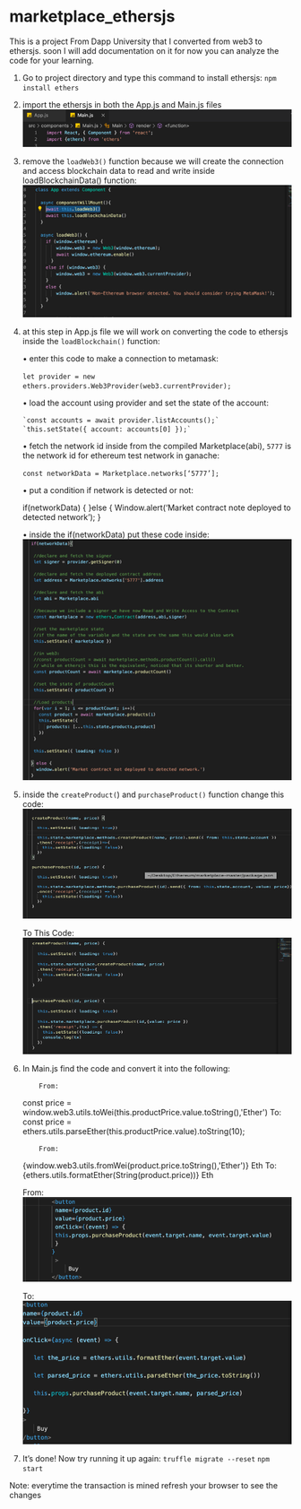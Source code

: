 # marketplace_ethersjs
This is a project From Dapp University that I converted from web3 to ethersjs.
soon I will add documentation on it for now you can analyze the code for your learning.


1. Go to project directory and type this command to install ethersjs:
  `npm install ethers`
  
2. import the ethersjs in both the App.js and Main.js files
   ![](images/Picture1.png)

3. remove the `loadWeb3()` function because we will create the connection and access blockchain data to   read and write inside loadBlockchainData() function:
    ![](images/Picture2.png)

4. at this step in App.js file we will work on converting the code to ethersjs inside the `loadBlockchain()` function:

    •	enter this code to make a connection to metamask:

      `let provider = new ethers.providers.Web3Provider(web3.currentProvider);`

    •	load the account using provider and set the state of the account:

       `const accounts = await provider.listAccounts();`
       `this.setState({ account: accounts[0] });`

    •	fetch the network id inside from the compiled Marketplace(abi), `5777` is the network id for ethereum test network in ganache:

      `const networkData = Marketplace.networks[‘5777’];`

    •	put a condition if network is detected or not:

      if(networkData)
        {
        }else
       {
      Window.alert(‘Market contract note deployed to detected network’);
        }


    •	inside the if(networkData) put these code inside:
      ![](images/Picture3.png)

5.	inside the `createProduct(`) and `purchaseProduct()` function change this code:
      ![](images/Picture4.png)

      To This Code:
      ![](images/Picture5.png)

6. In Main.js find the code and convert it into the following:
      
           From:
    const price = window.web3.utils.toWei(this.productPrice.value.toString(),'Ether')
           To:
    const price = ethers.utils.parseEther(this.productPrice.value).toString(10);

           From:
    <td>{window.web3.utils.fromWei(product.price.toString(),'Ether')} Eth</td>
           To:
    <td>{ethers.utils.formatEther(String(product.price))} Eth</td>

    From:
     ![](images/Picture6.png)

    To:
    ![](images/Picture7.png)

6.	It’s done!  Now try running it up again:
    `truffle migrate --reset`
    `npm start`

Note: everytime the transaction is mined refresh your browser to see the changes
